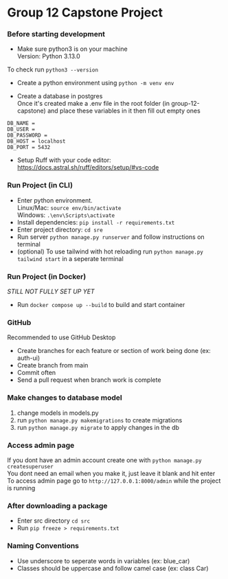 # Group 12 Capstone Project

### Before starting development

- Make sure python3 is on your machine <br />
  Version: Python 3.13.0

To check run `python3 --version`

- Create a python environment using `python -m venv env`

- Create a database in postgres <br />
  Once it's created make a .env file in the root folder (in group-12-capstone) and place these variables in it then fill out empty ones

```
DB_NAME =
DB_USER =
DB_PASSWORD =
DB_HOST = localhost
DB_PORT = 5432

```

- Setup Ruff with your code editor: https://docs.astral.sh/ruff/editors/setup/#vs-code

### Run Project (in CLI)

- Enter python environment.<br /> Linux/Mac: `source env/bin/activate` <br /> Windows: `.\env\Scripts\activate`
- Install dependencies: `pip install -r requirements.txt`
- Enter project directory: `cd sre`
- Run server `python manage.py runserver` and follow instructions on terminal
- (optional) To use tailwind with hot reloading run `python manage.py tailwind start` in a seperate terminal

### Run Project (in Docker)

_STILL NOT FULLY SET UP YET_

- Run `docker compose up --build` to build and start container

### GitHub

Recommended to use GitHub Desktop <br/>

- Create branches for each feature or section of work being done (ex: auth-ui)
- Create branch from main
- Commit often
- Send a pull request when branch work is complete

### Make changes to database model

1. change models in models.py
2. run `python manage.py makemigrations` to create migrations
3. run `python manage.py migrate` to apply changes in the db

### Access admin page

If you dont have an admin account create one with `python manage.py createsuperuser` <br />
You dont need an email when you make it, just leave it blank and hit enter <br />
To access admin page go to `http://127.0.0.1:8000/admin` while the project is running

### After downloading a package

- Enter src directory `cd src`
- Run `pip freeze > requirements.txt`

### Naming Conventions

- Use underscore to seperate words in variables (ex: blue_car)
- Classes should be uppercase and follow camel case (ex: class Car)
